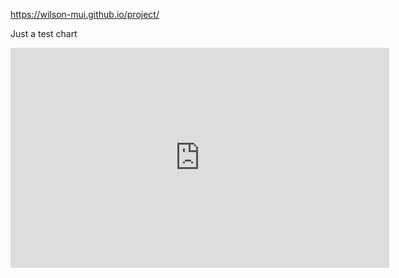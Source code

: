 https://wilson-mui.github.io/project/

Just a test chart

<iframe width="606" height="352" seamless frameborder="0" scrolling="no" src="https://docs.google.com/spreadsheets/d/e/2PACX-1vRjIKGEmTgKd2FZ4SU_k-ZP097YN_TLXThU12LAuksqWTTAr_Cl3kXecTvtodfLf32y_5KC1aWldDgM/pubchart?oid=881427759&format=interactive"></iframe>
